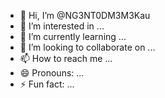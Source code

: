 - 👋 Hi, I’m @NG3NT0DM3M3Kau
- 👀 I’m interested in ...
- 🌱 I’m currently learning ...
- 💞️ I’m looking to collaborate on ...
- 📫 How to reach me ...
- 😄 Pronouns: ...
- ⚡ Fun fact: ...

<!---
NG3NT0DM3M3Kau/NG3NT0DM3M3Kau is a ✨ special ✨ repository because its `README.md` (this file) appears on your GitHub profile.
You can click the Preview link to take a look at your changes.
--->
